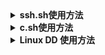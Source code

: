 <details>
    <summary>
        <b>ssh.sh使用方法</b>
    </summary>

#### 切换到root
```shell
sudo -i
```
#### 修改密码

```shell
bash <(curl -sL https://sh.334433.xyz/ssh.sh)

or

curl -o ssh.sh -L https://sh.334433.xyz/ssh.sh && bash ssh.sh
```
默认密码是LinuxYes

#### 自定义密码(推荐)，将password替换成你要自定义的密码

```shell
bash <(curl -sL https://sh.334433.xyz/ssh.sh) password

or

curl -o ssh.sh -L https://sh.334433.xyz/ssh.sh && bash ssh.sh password
```

</details>

<details>
    <summary>
        <b>c.sh使用方法</b>
    </summary>

原链接: [Onekey_Caddy_PHP7_Sqlite3](https://github.com/dylanbai8/Onekey_Caddy_PHP7_Sqlite3)

> 仅修复了caddy无法安装和wordpress后面版本不支持的问题

### 一键安装 Caddy+PHP7+Sqlite3 环境
#### 1.解析好域名 2.执行以下命令
#### 3.提示：支持IPv6（AAAA记录）如果本地网络不支持IPv6可以通过cloudflareCDN转换为IP4
``` shell
wget -N --no-check-certificate https://raw.githubusercontent.com/eicky/Shell/master/c.sh && chmod +x c.sh && bash c.sh
```

#### 一键安装 typecho 博客
```
bash c.sh -t
```

#### 一键安装 wordpress 博客
```
bash c.sh -w
```

#### 一键安装 zblog 博客
```
bash c.sh -z
```

#### 一键安装 kodexplorer 可道云
```
bash c.sh -k
```

#### 一键安装 laverna 印象笔记
```
bash c.sh -l
```

#### 一键整站备份（一键打包/www目录 含数据库）
```
bash c.sh -a
```

#### 一键安装 v2ray 翻墙
```
bash c.sh -v
```

#### 一键安装 rinetd bbr 端口加速
```
bash c.sh -b
```

#### 一键卸载命令：
```
卸载 caddy
bash c.sh -unc

卸载 php+sqlite
bash c.sh -unp

卸载 v2ray
bash c.sh -unv

卸载 rinetdbbr
bash c.sh -unb
```

</details>


<details>
    <summary>
        <b>Linux DD 使用方法</b>
    </summary>

```shell
bash <(curl -sL https://sh.334433.xyz/dd.sh)

or

bash <(curl -sL https://cdn.jsdelivr.net/gh/eicky/Shell/DD/AutoReinstall.sh)
```

#### 如果需要efi引导，需要注释脚本中的 `sed -i '/force-efi-extra-removable/d' /tmp/InstallNET.sh` , DD `ubuntu 18.04`不能去掉,否则可能无法启动

</details>